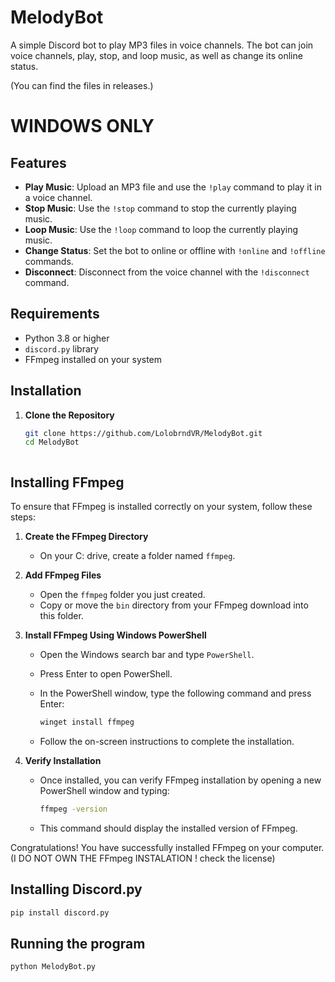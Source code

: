 # MelodyBot

A simple Discord bot to play MP3 files in voice channels. The bot can join voice channels, play, stop, and loop music, as well as change its online status.

(You can find the files in releases.)

# **WINDOWS ONLY**

## Features

- **Play Music**: Upload an MP3 file and use the `!play` command to play it in a voice channel.
- **Stop Music**: Use the `!stop` command to stop the currently playing music.
- **Loop Music**: Use the `!loop` command to loop the currently playing music.
- **Change Status**: Set the bot to online or offline with `!online` and `!offline` commands.
- **Disconnect**: Disconnect from the voice channel with the `!disconnect` command.

## Requirements

- Python 3.8 or higher
- `discord.py` library
- FFmpeg installed on your system

## Installation

1. **Clone the Repository**

   ```bash
   git clone https://github.com/LolobrndVR/MelodyBot.git
   cd MelodyBot



## Installing FFmpeg

To ensure that FFmpeg is installed correctly on your system, follow these steps:

1. **Create the FFmpeg Directory**

   - On your C: drive, create a folder named `ffmpeg`.

2. **Add FFmpeg Files**

   - Open the `ffmpeg` folder you just created.
   - Copy or move the `bin` directory from your FFmpeg download into this folder.

3. **Install FFmpeg Using Windows PowerShell**

   - Open the Windows search bar and type `PowerShell`.
   - Press Enter to open PowerShell.
   - In the PowerShell window, type the following command and press Enter:

     ```bash
     winget install ffmpeg
     ```

   - Follow the on-screen instructions to complete the installation.

4. **Verify Installation**

   - Once installed, you can verify FFmpeg installation by opening a new PowerShell window and typing:

     ```bash
     ffmpeg -version
     ```

   - This command should display the installed version of FFmpeg.

Congratulations! You have successfully installed FFmpeg on your computer.
(I DO NOT OWN THE FFmpeg INSTALATION ! check the license)

## Installing Discord.py

```bash
pip install discord.py
```

## Running the program

```bash
python MelodyBot.py
```
